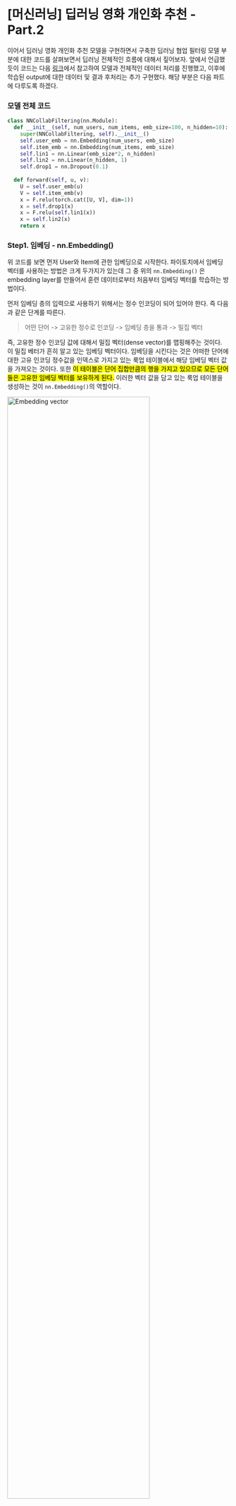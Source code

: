# [머신러닝] 딥러닝 영화 개인화 추천 - Part.2

이어서 딥러닝 영화 개인화 추천 모델을 구현하면서 구축한 딥러닝 협업 필터링 모델 부분에 대한 코드를 살펴보면서 딥러닝 전체적인 흐름에 대해서 짚어보자. 앞에서 언급했듯이 코드는 다음 [링크](https://jyoondev.tistory.com/65?category=823946)에서 참고하여 모델과 전체적인 데이터 처리를 진행했고, 이후에 학습된 output에 대한 데이터 및 결과 후처리는 추가 구현했다. 해당 부분은 다음 파트에 다루도록 하겠다. 



### 모델 전체 코드 

```python
class NNCollabFiltering(nn.Module):
  def __init__(self, num_users, num_items, emb_size=100, n_hidden=10):
    super(NNCollabFiltering, self).__init__()
    self.user_emb = nn.Embedding(num_users, emb_size)
    self.item_emb = nn.Embedding(num_items, emb_size)
    self.lin1 = nn.Linear(emb_size*2, n_hidden)
    self.lin2 = nn.Linear(n_hidden, 1)
    self.drop1 = nn.Dropout(0.1)
    
  def forward(self, u, v):
    U = self.user_emb(u)
    V = self.item_emb(v)
    x = F.relu(torch.cat([U, V], dim=1))
    x = self.drop1(x)
    x = F.relu(self.lin1(x))
    x = self.lin2(x)
    return x
```





### Step1. 임베딩 - nn.Embedding() 

위 코드를 보면 먼저 User와 Item에 관한 임베딩으로 시작한다. 파이토치에서 임베딩 벡터를 사용하는 방법은 크게 두가지가 있는데 그 중 위의 `nn.Embedding()` 은 embedding layer를 만들어서 훈련 데이터로부터 처음부터 임베딩 벡터를 학습하는 방법이다. 

먼저 임베딩 층의 입력으로 사용하기 위해서는 정수 인코딩이 되어 있어야 한다. 즉 다음과 같은 단계를 따른다. 

> 어떤 단어 -> 고유한 정수로 인코딩 -> 임베딩 층을 통과 -> 밀집 벡터 

즉, 고유한 정수 인코딩 값에 대해서 밀집 벡터(dense vector)를 맵핑해주는 것이다. 이 밀집 베터가 흔히 알고 있는 임베딩 벡터이다. 임베딩을 시킨다는 것은 어떠한 단어에 대한 고유 인코딩 정수값을 인덱스로 가지고 있는 룩업 테이블에서 해당 임베딩 벡터 값을 가져오는 것이다. 또한 <mark>이 테이블은 단어 집합만큼의 행을 가지고 있으므로 모든 단어들은 고유한 임베딩 벡터를 보유하게 된다.</mark> 이러한 벡터 값을 담고 있는 룩업 테이블을 생성하는 것이 `nn.Embedding()`의 역할이다.

<img src="embedding.png" alt="Embedding vector" width=80%>

위의 그림을 참고해보면 단어 'great'에 대한 임베딩 벡터가 4차원인 것을 확인할 수 있다. 해당 차원값은 parameter로 넘겨줄 수 있는 부분이다. 이렇게 생성된 임베딩 벡터는 모델의 입력이 되고, 역전파 과정을 거치면서 바로 이 임베딩 벡터값이 학습 되는 것이다. 

##### > 코드에서 임베딩

위 코드에서 임베딩이 어떻게 이루어지고 있는지 살펴보자. 코드를 살펴보면 임베딩 관련한 부분에 다음과 같이 있다. 

```python
#def __init__ 메소드 내: 
  self.user_emb = nn.Embedding(num_users, emb_size)
  self.item_emb = nn.Embedding(num_items, emb_size)
```

`nn.Embedding()` 에 넘겨지는 parameter는 크게 **2가지**가 있다. 1) 테이블 사이즈 (단어 및 데이터 갯수) 2) 임베딩 사이즈 (embedding vector  차원).

영화에서 모델에 넣어서 학습할 데이터는 사용자 user와 영화 item이다. 이 두개에 대한 임베딩 테이블을 생성하기 위해서 인코딩 하며 중복없이 뽑아낸 user 와 item 리스트의 크기와 임베딩 사이즈를 결정해서 `nn.Embbeding()`을 호출한다. 그럼 임베딩 테이블이 생성되어 각각 user_emb 와 item_emb에 저장된다. 





### Step2. Linear Layer 생성 - nn.Linear()

다음 코드에서는 Linear layer를 생성한다. 딥러닝의 핵심인 신경망(neural network) 층을 쌓아올려서 학습을 진행한다. 그때 필요한 신경망 층을 생성하는 역할을 한다. 딥러닝을 위한 신경망은 기본적으로 선형회귀분석을 기본으로 하기 때문에 선형변형 함수로 층을 쌓는다. 

<img src="nnLinear.png" alt="nn.Linear pytorch document" >

파이토치에서 제공하는 [document](https://pytorch.org/docs/stable/nn.html#linear-layers)를 살펴보면 위와 같은 선형변형 함수를 사용하는 것을 확인할 수 있다. 선형결합은 보존하는 선형변형 함수를 생성하고 원하는 **in_feature**와 **out_feature**의 사이즈를 parameter로 넘긴다. 

##### > 코드에서 layer 생성

```python
#def __init__ 메소드 내:
	self.lin1 = nn.Linear(emb_size*2, n_hidden)
  self.lin2 = nn.Linear(n_hidden, 1)
```

위 코드는 입력 차원이 emb_size의 두배인 input sample에 대해서 n_hidden 사이즈 만큼의 차원으로 선형변형을 하는 linear layer 하나와, n_hidden 사이즈의 input sample에 대해서 1로 선형변형을 하는 linear layer 두개를 생성한다. 





### Step3. 모델 일반화 - nn.Dropout()

Dropout은 모델을 일반화 기법으로 일부 파라미터를 학습에 반영하지 않는 것이다. Validation과 test 시에는 적용하지 않고 train 시에 dropout을 적용하는데, 일종의 정규화 기법이라고 볼 수 있다. 모델을 학습할 때 과적합(overfitting)의 위험을 줄이고, 학습속도를 개선하는 문제를 해결하기 위한 방법이다. 모델을 학습할 때 지나치게 학습 데이터에 대한 높은 정확도를 보이기 보다, 범용적으로 사용될 수 있도록 overfitting 문제를 피하기 위해서 고안된 해결책 중 하나이다. 일반적으로 신경망의 층이 깊어지고, 학습률이 작을수록 overfitting이 될 가능성이 높다. 

이중 본 코드에서 사용하고 있는 모델 일반화의 방법은 드롭아웃 Dropout이다. 신경망 모델이 지나치게 복잡해질 때, 뉴런의 연결을 임의로 삭제하여 전달하지 않도록 떨어뜨리는 역할을 한다. 다만, 테스트를 할 때에는 모든 뉴런을 사용하기 때문에 반드시 학습시에만 드롭아웃을 적용해야 한다. 

<img src="dropout.png" alt="DropOut img" width=65%>

파이토치 [document](https://pytorch.org/docs/stable/generated/torch.nn.Dropout.html#torch.nn.Dropout)를 보면 `nn.torch` 모듈에서 드롭아웃 또한 지원을 한다. 

<img src="dropoutDoc.png" alt="Dropout pytorch document" width=90%>

파이토치에 제공하는 도큐멘트를 살펴보면 학습시 무작위로 몇개의 뉴런들에 대해서 *p* 확률만큼  'zeros' 시킨다고 나와있다. 이때 *p*는 parameter로 주어지는 확률 변수이고, default는 0.5이다. `forward`함수가 호출될 때마다 적용되도록 되어 있다. 

##### > 코드에서 Dropout

```python
#def __init__ 메소드 내:
	self.drop1 = nn.Dropout(0.1)
```

본 코드를 살펴보면 nn.torch 모둘에서 Dropout 함수를 호출하고 확률 변수를 0.1로 주었다. 





### Step4. 활성화함수 - torch.nn.functional.relu()

다음 딥러닝 신경망 모델 구축에서 중요한 부분은 활성화 함수(Activation Function)이다. 활성화 함수는 최종출력 신호 후, 다음 뉴런으로 보낼지 말지를 결정하는 함수이다. 즉, 특정 뉴런이 다음 뉴런으로 신호를 보낼 때 입력신호의 어떠한 기준에 따라서 보내고 보내지 않는지를 결정하도록 하는 것이다. 딥러닝에서는 뉴런들을 다음 레이어로 전달할 때 비선형 함수를 통화시킨 후 전달하도록 하는데 이때 사용되는 함수가 활성화 함수이다. 

딥러닝 학습의 핵심은 이름에서 볼 수 있듯이 깊게 층을 쌓아서 그 층을 통과하면서 학습되는 것인데, 선형함수를 사용하게 되면 층을 깊게 하는 의미가 줄어들게 된다. 해당 설명은 [밑바닥부터 시작하는 딥러닝] 책의 한 부분을 인용하도록 하겠다. 

> 선형합수인 h(x)=cx를 활성화함수로 사용한 3층 네트워크를 떠올려 보세요. 이를 식으로 나타내면 y(x) = h(h(h(x)))가 됩니다. 이는 실은 y(x)=ax와 똑같은 식 입니다. a=c3이라고 하면 끝이죠. 즉, 은닉층이 없는 네트워크로 표현할 수 있습니다. 뉴럴네트워크에서 층을 쌓는 혜택을 얻고 싶다면 활성화 함수로는 반드시 비선형 함수를 사용해야 한다. 
>
> -밑바닥부터 시작하는 딥러닝-

이러한 역할을 하는 활성화 함수는 많은 종류가 있다. **1) 시그모이드 함수 2) tanh 함수 3) ReLU 함수.**  본 코드에서는 가장 많이 사용되는 활성화 함수인 ReLU 함수를 사용했다. 

<img src="relu.png" alt="ReLU function" width=70%>

ReLU 함수를 살펴보면 $x > 0$ 이면 기울기가 1인 직선이고 $x < 0$이면 함수값이 0이 된다. 따라서 다른 활성화함수에 비해서 굉장히 간단하고 빠르다. 해당 함수는 양수에서는 Linear function 과 같은 모습을 보이지만 음수의 경우 0으로 버려지므로 non-linear 한 함수로 작동하여 layer를 깊게 쌓을 수 있는 장점을 가진다. 

##### > 코드에서 활성화함수

```python
#def forward 내
	x = F.relu(torch.cat([U, V], dim=1))
```

선형함수가 linear layer에 들어가기 전에 비선형 함수를 거친다. 위의 코드에서 F는 `torch.nn.funtional`모듈이며 모듈 내에 있는 `relu()`를 사용하고 있다. 













**<small> [참고 자료]: https://wikidocs.net/64779, https://tutorials.pytorch.kr/beginner/blitz/neural_networks_tutorial.html, https://pytorch.org/docs/, https://yeomko.tistory.com/39, https://reniew.github.io/12/, https://eda-ai-lab.tistory.com/405, https://jyoondev.tistory.com/65?category=823946, https://sacko.tistory.com/45</small>**



